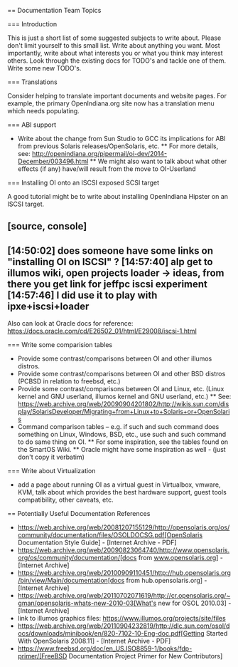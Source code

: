 == Documentation Team Topics


=== Introduction

This is just a short list of some suggested subjects to write about.
Please don't limit yourself to this small list.
Write about anything you want.
Most importantly, write about what interests you or what you think may interest others.
Look through the existing docs for TODO's and tackle one of them.
Write some new TODO's.

=== Translations

Consider helping to translate important documents and website pages.
For example, the primary OpenIndiana.org site now has a translation menu which needs populating.


=== ABI support

* Write about the change from Sun Studio to GCC its implications for ABI from previous Solaris releases/OpenSolaris, etc.
** For more details, see: http://openindiana.org/pipermail/oi-dev/2014-December/003496.html
** We might also want to talk about what other effects (if any) have/will result from the move to OI-Userland  


=== Installing OI onto an ISCSI exposed SCSI target

A good tutorial might be to write about installing OpenIndiana Hipster on an ISCSI target.

[source, console]
----
[14:50:02] <alp> does someone have some links on "installing OI on ISCSI" ?
[14:57:40] <tsoome> alp get to illumos wiki, open projects loader -> ideas, from there you get link for jeffpc iscsi experiment
[14:57:46] <tsoome> I did use it to play with ipxe+iscsi+loader
----

Also can look at Oracle docs for reference: https://docs.oracle.com/cd/E26502_01/html/E29008/iscsi-1.html


=== Write some comparision tables

* Provide some contrast/comparisons between OI and other illumos distros.
* Provide some contrast/comparisons between OI and other BSD distros (PCBSD in relation to freebsd, etc.)
* Provide some contrast/comparisons between OI and Linux, etc. (Linux kernel and GNU userland, illumos kernel and GNU userland, etc.)
** See: https://web.archive.org/web/20090904201802/http://wikis.sun.com/display/SolarisDeveloper/Migrating+from+Linux+to+Solaris+or+OpenSolaris
* Command comparison tables – e.g. if such and such command does something on Linux, Windows, BSD, etc., use such and such command to do same thing on OI.
** For some inspiration, see the tables found on the SmartOS Wiki.
** Oracle might have some inspiration as well - (just don't copy it verbatim)


=== Write about Virtualization

* add a page about running OI as a virtual guest in Virtualbox, vmware, KVM, talk about which provides the best hardware support, guest tools compatibility, other caveats, etc.


== Potentially Useful Documentation References

* https://web.archive.org/web/20081207155129/http://opensolaris.org/os/community/documentation/files/OSOLDOCSG.pdf[OpenSolaris Documentation Style Guide] - [Internet Archive - PDF]
* https://web.archive.org/web/20090823064740/http://www.opensolaris.org/os/community/documentation/[docs from www.opensolaris.org] - [Internet Archive]
* https://web.archive.org/web/20100909110451/http://hub.opensolaris.org/bin/view/Main/documentation[docs from hub.opensolaris.org] - [Internet Archive]
* https://web.archive.org/web/20110702071619/http://cr.opensolaris.org/~gman/opensolaris-whats-new-2010-03[What's new for OSOL 2010.03] - [Internet Archive]
* link to illumos graphics files: https://www.illumos.org/projects/site/files
* https://web.archive.org/web/20110904232819/http://dlc.sun.com/osol/docs/downloads/minibook/en/820-7102-10-Eng-doc.pdf[Getting Started With OpenSolaris 2008.11] - [Internet Archive - PDF]
* https://www.freebsd.org/doc/en_US.ISO8859-1/books/fdp-primer/[FreeBSD Documentation Project Primer for New Contributors]

